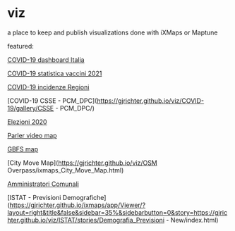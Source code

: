 # viz

a place to keep and publish visualizations done with iXMaps or Maptune

featured:

[COVID-19 dashboard Italia](https://gjrichter.github.io/viz/COVID-19/dashboard/COVID_dashboard_italy/index.html)

[COVID-19 statistica vaccini 2021](https://gjrichter.github.io/viz/COVID-19/gallery/Vaccini/)

[COVID-19 incidenze Regioni](https://gjrichter.github.io/viz/COVID-19/gallery/PCM_DCP_incidenze/)

[COVID-19 CSSE - PCM_DPC](https://gjrichter.github.io/viz/COVID-19/gallery/CSSE - PCM_DPC/)





[Elezioni 2020](https://gjrichter.github.io/viz/Elezioni)





[Parler video map](https://gjrichter.github.io/viz/Parler/gallery/)



[GBFS map](https://gjrichter.github.io/viz/GBFS/ixmaps_GBFS_Map.html)



[City Move Map](https://gjrichter.github.io/viz/OSM Overpass/ixmaps_City_Move_Map.html)

[Amministratori Comunali](https://gjrichter.github.io/viz/Amministratori/ixmaps_Amministratori.html)

[ISTAT - Previsioni Demografiche](https://gjrichter.github.io/ixmaps/app/Viewer/?layout=right&title&false&sidebar=35%&sidebarbutton=0&story=https://gjrichter.github.io/viz/ISTAT/stories/Demografia_Previsioni - New/index.html)
